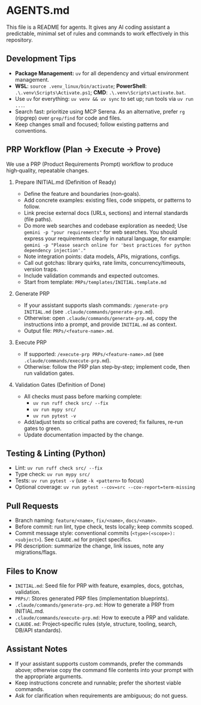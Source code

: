 # AGENTS.md

This file is a README for agents. It gives any AI coding assistant a predictable, minimal set of rules and commands to work effectively in this repository.

## Development Tips

- **Package Management:** `uv` for all dependency and virtual environment management.
- **WSL**: `source .venv_linux/bin/activate`; **PowerShell**: `.\.venv\Scripts\Activate.ps1`; **CMD**: `.\.venv\Scripts\activate.bat`.
- Use `uv` for everything: `uv venv && uv sync` to set up; run tools via `uv run ...`.
- Search fast: prioritize using MCP Serena. As an alternative, prefer `rg` (ripgrep) over `grep/find` for code and files.
- Keep changes small and focused; follow existing patterns and conventions.

## PRP Workflow (Plan → Execute → Prove)

We use a PRP (Product Requirements Prompt) workflow to produce high‑quality, repeatable changes.

1) Prepare INITIAL.md (Definition of Ready)
   - Define the feature and boundaries (non‑goals).
   - Add concrete examples: existing files, code snippets, or patterns to follow.
   - Link precise external docs (URLs, sections) and internal standards (file paths).
   - Do more web searches and codebase exploration as needed; Use `gemini -p "your requirements"` for web searches. You should express your requirements clearly in natural language, for example: `gemini -p "Please search online for 'best practices for python dependency injection'."`
   - Note integration points: data models, APIs, migrations, configs.
   - Call out gotchas: library quirks, rate limits, concurrency/timeouts, version traps.
   - Include validation commands and expected outcomes.
   - Start from template: `PRPs/templates/INITIAL.template.md`

2) Generate PRP
   - If your assistant supports slash commands: `/generate-prp INITIAL.md` (see `.claude/commands/generate-prp.md`).
   - Otherwise: open `.claude/commands/generate-prp.md`, copy the instructions into a prompt, and provide `INITIAL.md` as context.
   - Output file: `PRPs/<feature-name>.md`.

3) Execute PRP
   - If supported: `/execute-prp PRPs/<feature-name>.md` (see `.claude/commands/execute-prp.md`).
   - Otherwise: follow the PRP plan step‑by‑step; implement code, then run validation gates.

4) Validation Gates (Definition of Done)
   - All checks must pass before marking complete:
     - `uv run ruff check src/ --fix`
     - `uv run mypy src/`
     - `uv run pytest -v`
   - Add/adjust tests so critical paths are covered; fix failures, re‑run gates to green.
   - Update documentation impacted by the change.

## Testing & Linting (Python)

- Lint: `uv run ruff check src/ --fix`
- Type check: `uv run mypy src/`
- Tests: `uv run pytest -v` (use `-k <pattern>` to focus)
- Optional coverage: `uv run pytest --cov=src --cov-report=term-missing`

## Pull Requests

- Branch naming: `feature/<name>`, `fix/<name>`, `docs/<name>`.
- Before commit: run lint, type check, tests locally; keep commits scoped.
- Commit message style: conventional commits (`<type>(<scope>): <subject>`). See `CLAUDE.md` for project specifics.
- PR description: summarize the change, link issues, note any migrations/flags.

## Files to Know

- `INITIAL.md`: Seed file for PRP with feature, examples, docs, gotchas, validation.
- `PRPs/`: Stores generated PRP files (implementation blueprints).
- `.claude/commands/generate-prp.md`: How to generate a PRP from INITIAL.md.
- `.claude/commands/execute-prp.md`: How to execute a PRP and validate.
- `CLAUDE.md`: Project‑specific rules (style, structure, tooling, search, DB/API standards).

## Assistant Notes

- If your assistant supports custom commands, prefer the commands above; otherwise copy the command file contents into your prompt with the appropriate arguments.
- Keep instructions concrete and runnable; prefer the shortest viable commands.
- Ask for clarification when requirements are ambiguous; do not guess.
